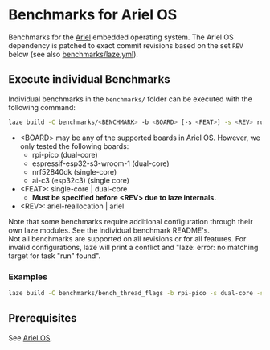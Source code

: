 # Benchmarks for Ariel OS

Benchmarks for the [Ariel](https://github.com/ariel-os/ariel-os) embedded operating system.
The Ariel OS dependency is patched to exact commit revisions based on the set `REV` below (see also [benchmarks/laze.yml](benchmarks/laze.yml)).

## Execute individual Benchmarks

Individual benchmarks in the `benchmarks/` folder can be executed with the following command:

```sh
laze build -C benchmarks/<BENCHMARK> -b <BOARD> [-s <FEAT>] -s <REV> run
```

- \<BOARD> may be any of the supported boards in Ariel OS. However, we only tested the following boards:
    - rpi-pico (dual-core)
    - espressif-esp32-s3-wroom-1 (dual-core)
    - nrf52840dk (single-core)
    - ai-c3 (esp32c3) (single core)
- \<FEAT>: single-core | dual-core
    - **Must be specified before \<REV> due to laze internals.**
- \<REV>: ariel-reallocation | ariel

Note that some benchmarks require additional configuration through their own laze modules.
See the individual benchmark README's.  
Not all benchmarks are supported on all revisions or for all features.
For invalid configurations, laze will print a conflict and "laze: error: no matching target for task "run" found".

### Examples

```sh
laze build -C benchmarks/bench_thread_flags -b rpi-pico -s dual-core -s ariel-reallocation run
```

## Prerequisites

See [Ariel OS](https://github.com/ariel-os/ariel-os).
